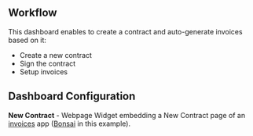 ## Workflow

This dashboard enables to create a contract and auto-generate invoices based on it:

- Create a new contract
- Sign the contract
- Setup invoices

## Dashboard Configuration

**New Contract** - Webpage Widget embedding a New Contract page of an [invoices](/embedding-web-apps#invoices) app ([Bonsai](/embedding-web-apps/invoices/bonsai) in this example).


